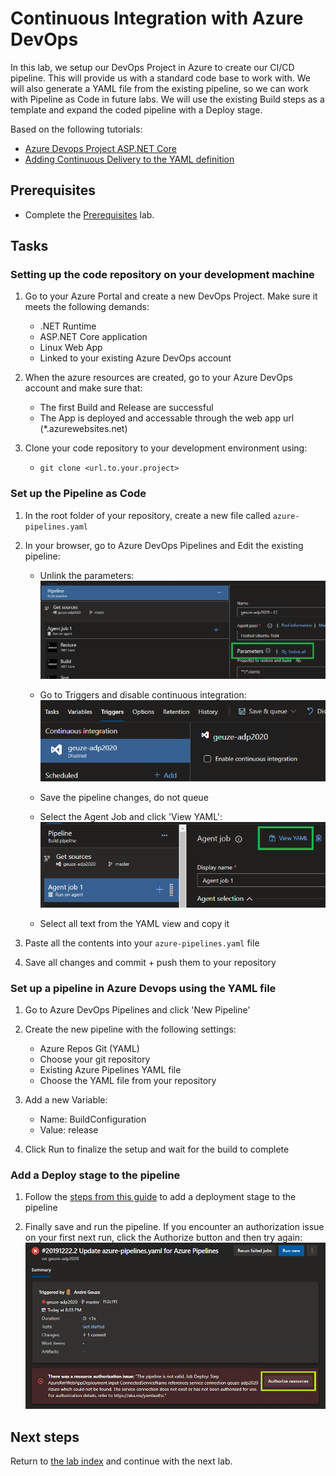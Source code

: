 # Continuous Integration with Azure DevOps

In this lab, we setup our DevOps Project in Azure to create our CI/CD pipeline. This will provide us with a standard code base to work with. We will also generate a YAML file from the existing pipeline, so we can work with Pipeline as Code in future labs. We will use the existing Build steps as a template and expand the coded pipeline with a Deploy stage.

Based on the following tutorials:
- [Azure Devops Project ASP.NET Core](https://docs.microsoft.com/en-us/azure/devops-project/azure-devops-project-aspnet-core)
- [Adding Continuous Delivery to the YAML definition](https://www.azuredevopslabs.com/labs/azuredevops/yaml/#task-4-adding-continuous-delivery-to-the-yaml-definition)

## Prerequisites

- Complete the [Prerequisites](prerequisites.md) lab.

## Tasks

### Setting up the code repository on your development machine

1. Go to your Azure Portal and create a new DevOps Project. Make sure it meets the following demands:
    - .NET Runtime
    - ASP.NET Core application
    - Linux Web App
    - Linked to your existing Azure DevOps account

1. When the azure resources are created, go to your Azure DevOps account and make sure that:
   - The first Build and Release are successful
   - The App is deployed and accessable through the web app url (*.azurewebsites.net)

1. Clone your code repository to your development environment using:
   - `git clone <url.to.your.project>`

### Set up the Pipeline as Code

1. In the root folder of your repository, create a new file called `azure-pipelines.yaml`

1. In your browser, go to Azure DevOps Pipelines and Edit the existing pipeline:
   - Unlink the parameters:
     ![](../images/pipelines-unlink.png)

   - Go to Triggers and disable continuous integration:
     ![](../images/pipelines-disable-ci.png)

   - Save the pipeline changes, do not queue

   - Select the Agent Job and click 'View YAML':
     ![](../images/pipelines-view-yaml.png)

   - Select all text from the YAML view and copy it

1. Paste all the contents into your `azure-pipelines.yaml` file

1. Save all changes and commit + push them to your repository

### Set up a pipeline in Azure Devops using the YAML file

1. Go to Azure DevOps Pipelines and click 'New Pipeline'

1. Create the new pipeline with the following settings:
    - Azure Repos Git (YAML)
    - Choose your git repository
    - Existing Azure Pipelines YAML file
    - Choose the YAML file from your repository

1. Add a new Variable:
    - Name: BuildConfiguration
    - Value: release

1. Click Run to finalize the setup and wait for the build to complete

### Add a Deploy stage to the pipeline

1. Follow the [steps from this guide](https://www.azuredevopslabs.com/labs/azuredevops/yaml/#task-4-adding-continuous-delivery-to-the-yaml-definition) to add a deployment stage to the pipeline

1. Finally save and run the pipeline. If you encounter an authorization issue on your first next run, click the Authorize button and then try again:
     ![](../images/pipelines-authorize.png)

## Next steps
Return to [the lab index](../README.md) and continue with the next lab.